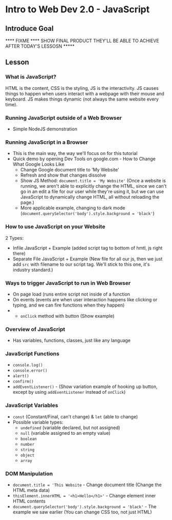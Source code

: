 # Intro to Web Dev 2.0 - JavaScript

## Introduce Goal

**** FIXME **** SHOW FINAL PRODUCT THEY'LL BE ABLE TO ACHIEVE AFTER TODAY'S LESSOSN *****

## Lesson

### What is JavaScript?

HTML is the content, CSS is the styling, JS is the interactivity.  JS causes things to happen when users interact with a webpage with their mouse and keyboard.  JS makes things dynamic (not always the same website every time).

### Running JavaScript outside of a Web Browser
- Simple NodeJS demonstration

### Running JavaScript in a Browser
- This is the main way, the way we'll focus on for this tutorial
- Quick demo by opening Dev Tools on google.com - How to Change What Google Looks Like
    - Change Google document title to 'My Website'
    - Refresh and show that changes dissolve
    - Show JS Method: `document.title = 'My Website'` (Once a website is running, we aren't able to explicitly change the HTML, since we can't go in an edit a file for our user while they're using it, but we can use JavaScript to dynamically change HTML, all without reloading the page.)
    - More applicable example, changing to dark mode (`document.querySelector('body').style.background = 'black'`)

### How to use JavaScript on your Website

2 Types:
- Infile JavaScript + Example  (added script tag to bottom of hmtl, js right there)
- Separate File JavaScript + Example (New file for all our js, then we just add `src` with filename to our script tag.  We'll stick to this one, it's industry standard.)

### Ways to trigger JavaScript to run in Web Browser

- On page load (runs entire script not inside of a function
- On events (events are when user interaction happens like clicking or typing, and we can fire functions when they happen)
- - `onClick` method with button (Show example)

### Overview of JavaScript

- Has variables, functions, classes, just like any language

### JavaScript Functions
- `console.log()`
- `console.error()`
- `alert()`
- `confirm()`
- `addEventListener()` - (Show variation example of hooking up button, except by using `addEventListener` instead of `onClick`)

### JavaScript Variables
- `const` (Constant/Final, can't change) & `let` (able to change)
- Possible variable types: 
  - `undefined` (variable declared, but not assigned)
  - `null`  (variable assigned to an empty value)
  - `boolean`
  - `number`
  - `string`
  - `object`
  - `array`

### DOM Manipulation
- `document.title = 'This Website` - Change document title (Change the HTML meta data)
- `thisElement.innerHTML = '<h1>Hello</h1>'` - Change element inner HTML contents
- `document.querySelector('body').style.background = 'black'` - The example we saw earlier (You can change CSS too, not just HTML)
